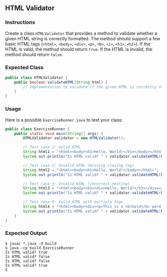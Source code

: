 ## HTML Validator

### Instructions

Create a class `HTMLValidator` that provides a method to validate whether a given HTML string is correctly formatted. The method should support a few basic HTML tags (`<html>`, `<body>`, `<div>`, `<p>`, `<b>`, `<i>`, `<h1>`, `<h2>`). If the HTML is valid, the method should return `true`. If the HTML is invalid, the method should return `false`.

### Expected Class

```java
public class HTMLValidator {
    public boolean validateHTML(String html) {
        // Implementation to validate if the given HTML is correctly formatted
    }
}
```

### Usage

Here is a possible `ExerciseRunner.java` to test your class:

```java
public class ExerciseRunner {
    public static void main(String[] args) {
        HTMLValidator validator = new HTMLValidator();

        // Test case 1: Valid HTML
        String html1 = "<html><body><h1>Hello, World!</h1></body></html>";
        System.out.println("Is HTML valid? " + validator.validateHTML(html1)); // Expected output: true

        // Test case 2: Invalid HTML (missing closing tag)
        String html2 = "<html><body><h1>Hello, World!</body></html>";
        System.out.println("Is HTML valid? " + validator.validateHTML(html2)); // Expected output: false

        // Test case 3: Invalid HTML (incorrect nesting)
        String html3 = "<html><body><h1><div>Hello, World!</h1></div></body></html>";
        System.out.println("Is HTML valid? " + validator.validateHTML(html3)); // Expected output: false

        // Test case 4: Valid HTML with multiple tags
        String html4 = "<html><body><div><p>This is a <b>bold</b> word and this is <i>italic</i>.</p></div></body></html>";
        System.out.println("Is HTML valid? " + validator.validateHTML(html4)); // Expected output: true
    }
}
```

### Expected Output

```shell
$ javac *.java -d build
$ java -cp build ExerciseRunner
Is HTML valid? true
Is HTML valid? false
Is HTML valid? false
Is HTML valid? true
$
```
